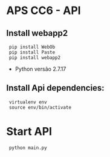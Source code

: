 # APS CC6 - API

## Install webapp2
     pip install WebOb
     pip install Paste
     pip install webapp2

- Python versão 2.7.17

## Install Api dependencies:
     virtualenv env
     source env/bin/activate

# Start API
     python main.py
